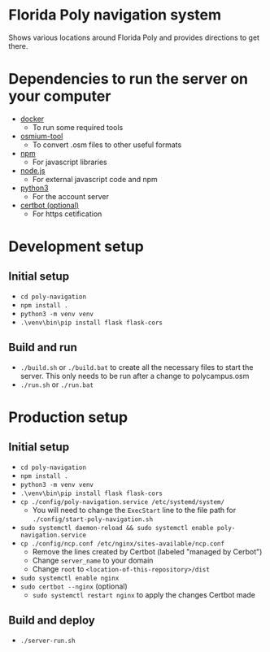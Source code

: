 # Florida Poly navigation system
Shows various locations around Florida Poly and provides directions to get there.

# Dependencies to run the server on your computer
- [docker](https://docker.com/)
  - To run some required tools
- [osmium-tool](https://osmcode.org/osmium-tool/)
  - To convert .osm files to other useful formats
- [npm](https://www.npmjs.com/)
  - For javascript libraries
- [node.js](https://nodejs.org/en)
  - For external javascript code and npm
- [python3](https://python.org)
  - For the account server
- [certbot (optional)](https://certbot.eff.org/)
  - For https cetification
  
# Development setup
## Initial setup
- `cd poly-navigation`
- `npm install .`
- `python3 -m venv venv`
- `.\venv\bin\pip install flask flask-cors`

## Build and run
- `./build.sh` or `./build.bat` to create all the necessary files to start the server. This only needs to be run after a change to polycampus.osm
- `./run.sh` or `./run.bat`

# Production setup
## Initial setup
- `cd poly-navigation`
- `npm install .`
- `python3 -m venv venv`
- `.\venv\bin\pip install flask flask-cors`
- `cp ./config/poly-navigation.service /etc/systemd/system/`
  - You will need to change the `ExecStart` line to the file path for `./config/start-poly-navigation.sh`
- `sudo systemctl daemon-reload && sudo systemctl enable poly-navigation.service`
- `cp ./config/ncp.conf /etc/nginx/sites-available/ncp.conf`
  - Remove the lines created by Certbot (labeled "managed by Cerbot")
  - Change `server_name` to your domain
  - Change `root` to `<location-of-this-repository>/dist`
- `sudo systemctl enable nginx`
- `sudo certbot --nginx` (optional)
  - `sudo systemctl restart nginx` to apply the changes Certbot made


## Build and deploy
- `./server-run.sh`
